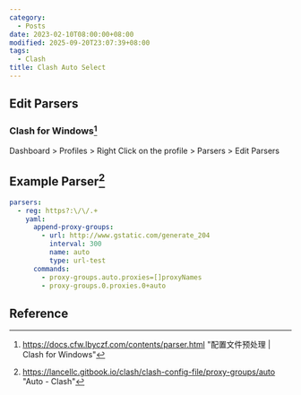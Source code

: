 ```yaml
---
category:
  - Posts
date: 2023-02-10T08:00:00+08:00
modified: 2025-09-20T23:07:39+08:00
tags:
  - Clash
title: Clash Auto Select
---
```


## Edit Parsers

### Clash for Windows[^1]

Dashboard > Profiles > Right Click on the profile > Parsers > Edit Parsers

## Example Parser[^2]

```yaml
parsers:
  - reg: https?:\/\/.+
    yaml:
      append-proxy-groups:
        - url: http://www.gstatic.com/generate_204
          interval: 300
          name: auto
          type: url-test
      commands:
        - proxy-groups.auto.proxies=[]proxyNames
        - proxy-groups.0.proxies.0+auto
```

## Reference

[^1]: <https://docs.cfw.lbyczf.com/contents/parser.html> "配置文件预处理 | Clash for Windows"

[^2]: <https://lancellc.gitbook.io/clash/clash-config-file/proxy-groups/auto> "Auto - Clash"
